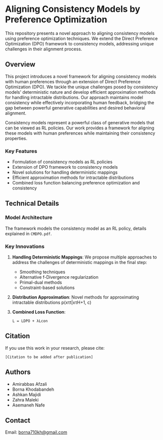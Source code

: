 # Aligning Consistency Models by Preference Optimization

This repository presents a novel approach to aligning consistency models using preference optimization techniques. We extend the Direct Preference Optimization (DPO) framework to consistency models, addressing unique challenges in their alignment process.

## Overview

This project introduces a novel framework for aligning consistency models with human preferences through an extension of Direct Preference Optimization (DPO). We tackle the unique challenges posed by consistency models' deterministic nature and develop efficient approximation methods for handling intractable distributions. Our approach maintains model consistency while effectively incorporating human feedback, bridging the gap between powerful generative capabilities and desired behavioral alignment.

Consistency models represent a powerful class of generative models that can be viewed as RL policies. Our work provides a framework for aligning these models with human preferences while maintaining their consistency properties.

### Key Features

- Formulation of consistency models as RL policies
- Extension of DPO framework to consistency models
- Novel solutions for handling deterministic mappings
- Efficient approximation methods for intractable distributions
- Combined loss function balancing preference optimization and consistency

## Technical Details

### Model Architecture

The framework models the consistency model as an RL policy, details explained in `CMDPO.pdf`.

### Key Innovations

1. **Handling Deterministic Mappings**: We propose multiple approaches to address the challenges of deterministic mappings in the final step:
   - Smoothing techniques
   - Alternative f-Divergence regularization
   - Primal-dual methods
   - Constraint-based solutions

2. **Distribution Approximation**: Novel methods for approximating intractable distributions p(xτt|xτH+1, c)

3. **Combined Loss Function**: 
   ```
   L = LDPO + λLcon
   ```



## Citation

If you use this work in your research, please cite:

```
[Citation to be added after publication]
```

## Authors

- Amirabbas Afzali
- Borna Khodabandeh
- Ashkan Majidi
- Zahra Maleki
- Asemaneh Nafe

## Contact

Email: [borna710kh@gmail.com](mailto:borna710kh@gmail.com)